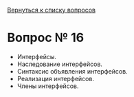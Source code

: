 [Вернуться к списку вопросов](../questions.md)
# Вопрос № 16

* Интерфейсы. 
* Наследование интерфейсов. 
* Синтаксис объявления интерфейсов. 
* Реализация интерфейсов. 
* Члены интерфейсов.